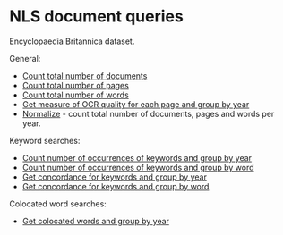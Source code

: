 # NLS document queries

Encyclopaedia Britannica dataset.

General:

* [Count total number of documents](./total_documents.md)
* [Count total number of pages](./total_pages.md)
* [Count total number of words](./total_words.md)
* [Get measure of OCR quality for each page and group by year](./ocr_quality_by_year.md)
* [Normalize](./normalize.md) - count total number of documents, pages and words per year.

Keyword searches:

* [Count number of occurrences of keywords and group by year](./keyword_by_year.md)
* [Count number of occurrences of keywords and group by word](./keyword_by_word.md)
* [Get concordance for keywords and group by year](./keyword_concordance_by_year.md)
* [Get concordance for keywords and group by word](./keyword_concordance_by_word.md)

Colocated word searches:

* [Get colocated words and group by year](./colocates_by_year.md)
